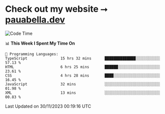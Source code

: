 # Check out my website ⭢ [pauabella.dev](https://pauabella.dev)

<!--START_SECTION:waka-->
![Code Time](http://img.shields.io/badge/Code%20Time-2%2C722%20hrs%2014%20mins-blue)

📊 **This Week I Spent My Time On** 

```text
💬 Programming Languages: 
TypeScript               15 hrs 32 mins      ██████████████░░░░░░░░░░░   57.13 % 
HTML                     6 hrs 25 mins       ██████░░░░░░░░░░░░░░░░░░░   23.61 % 
CSS                      4 hrs 28 mins       ████░░░░░░░░░░░░░░░░░░░░░   16.45 % 
JavaScript               32 mins             ░░░░░░░░░░░░░░░░░░░░░░░░░   01.98 % 
XML                      13 mins             ░░░░░░░░░░░░░░░░░░░░░░░░░   00.83 % 
```


 Last Updated on 30/11/2023 00:19:16 UTC
<!--END_SECTION:waka-->
